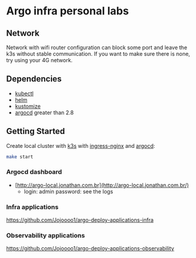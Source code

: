 # Argo infra personal labs

## Network

Network with wifi router configuration can block some port and leave the k3s without stable communication. If you want to make sure there is none, try using your 4G network.

## Dependencies

* [kubectl](https://kubernetes.io/docs/tasks/tools)
* [helm](https://helm.sh/docs/intro/install)
* [kustomize](https://kubectl.docs.kubernetes.io/installation/kustomize)
* [argocd](https://argo-cd.readthedocs.io/en/stable/cli_installation) greater than 2.8

## Getting Started

Create local cluster with [k3s](https://k3s.io/) with [ingress-nginx](https://kubernetes.github.io/ingress-nginx) and [argocd](https://argo-cd.readthedocs.io/en/stable):

```bash
make start
```

### Argocd dashboard

* [http://argo-local.jonathan.com.br](http://argo-local.jonathan.com.br/)
  * login: admin password: see the logs

### Infra applications

<https://github.com/Jojoooo1/argo-deploy-applications-infra>

### Observability applications

<https://github.com/Jojoooo1/argo-deploy-applications-observability>
